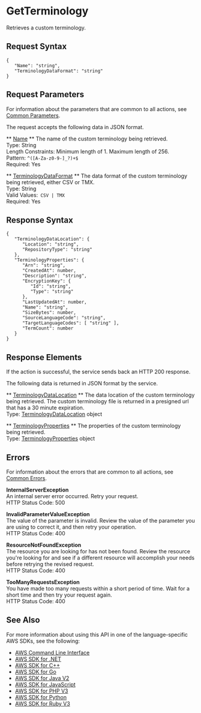# GetTerminology<a name="API_GetTerminology"></a>

Retrieves a custom terminology\.

## Request Syntax<a name="API_GetTerminology_RequestSyntax"></a>

```
{
   "Name": "string",
   "TerminologyDataFormat": "string"
}
```

## Request Parameters<a name="API_GetTerminology_RequestParameters"></a>

For information about the parameters that are common to all actions, see [Common Parameters](CommonParameters.md)\.

The request accepts the following data in JSON format\.

 ** [Name](#API_GetTerminology_RequestSyntax) **   <a name="Translate-GetTerminology-request-Name"></a>
The name of the custom terminology being retrieved\.  
Type: String  
Length Constraints: Minimum length of 1\. Maximum length of 256\.  
Pattern: `^([A-Za-z0-9-]_?)+$`   
Required: Yes

 ** [TerminologyDataFormat](#API_GetTerminology_RequestSyntax) **   <a name="Translate-GetTerminology-request-TerminologyDataFormat"></a>
The data format of the custom terminology being retrieved, either CSV or TMX\.  
Type: String  
Valid Values:` CSV | TMX`   
Required: Yes

## Response Syntax<a name="API_GetTerminology_ResponseSyntax"></a>

```
{
   "TerminologyDataLocation": { 
      "Location": "string",
      "RepositoryType": "string"
   },
   "TerminologyProperties": { 
      "Arn": "string",
      "CreatedAt": number,
      "Description": "string",
      "EncryptionKey": { 
         "Id": "string",
         "Type": "string"
      },
      "LastUpdatedAt": number,
      "Name": "string",
      "SizeBytes": number,
      "SourceLanguageCode": "string",
      "TargetLanguageCodes": [ "string" ],
      "TermCount": number
   }
}
```

## Response Elements<a name="API_GetTerminology_ResponseElements"></a>

If the action is successful, the service sends back an HTTP 200 response\.

The following data is returned in JSON format by the service\.

 ** [TerminologyDataLocation](#API_GetTerminology_ResponseSyntax) **   <a name="Translate-GetTerminology-response-TerminologyDataLocation"></a>
The data location of the custom terminology being retrieved\. The custom terminology file is returned in a presigned url that has a 30 minute expiration\.  
Type: [TerminologyDataLocation](API_TerminologyDataLocation.md) object

 ** [TerminologyProperties](#API_GetTerminology_ResponseSyntax) **   <a name="Translate-GetTerminology-response-TerminologyProperties"></a>
The properties of the custom terminology being retrieved\.  
Type: [TerminologyProperties](API_TerminologyProperties.md) object

## Errors<a name="API_GetTerminology_Errors"></a>

For information about the errors that are common to all actions, see [Common Errors](CommonErrors.md)\.

 **InternalServerException**   
An internal server error occurred\. Retry your request\.  
HTTP Status Code: 500

 **InvalidParameterValueException**   
The value of the parameter is invalid\. Review the value of the parameter you are using to correct it, and then retry your operation\.  
HTTP Status Code: 400

 **ResourceNotFoundException**   
The resource you are looking for has not been found\. Review the resource you're looking for and see if a different resource will accomplish your needs before retrying the revised request\.  
HTTP Status Code: 400

 **TooManyRequestsException**   
 You have made too many requests within a short period of time\. Wait for a short time and then try your request again\.  
HTTP Status Code: 400

## See Also<a name="API_GetTerminology_SeeAlso"></a>

For more information about using this API in one of the language\-specific AWS SDKs, see the following:
+  [ AWS Command Line Interface](https://docs.aws.amazon.com/goto/aws-cli/translate-2017-07-01/GetTerminology) 
+  [ AWS SDK for \.NET](https://docs.aws.amazon.com/goto/DotNetSDKV3/translate-2017-07-01/GetTerminology) 
+  [ AWS SDK for C\+\+](https://docs.aws.amazon.com/goto/SdkForCpp/translate-2017-07-01/GetTerminology) 
+  [ AWS SDK for Go](https://docs.aws.amazon.com/goto/SdkForGoV1/translate-2017-07-01/GetTerminology) 
+  [ AWS SDK for Java V2](https://docs.aws.amazon.com/goto/SdkForJavaV2/translate-2017-07-01/GetTerminology) 
+  [ AWS SDK for JavaScript](https://docs.aws.amazon.com/goto/AWSJavaScriptSDK/translate-2017-07-01/GetTerminology) 
+  [ AWS SDK for PHP V3](https://docs.aws.amazon.com/goto/SdkForPHPV3/translate-2017-07-01/GetTerminology) 
+  [ AWS SDK for Python](https://docs.aws.amazon.com/goto/boto3/translate-2017-07-01/GetTerminology) 
+  [ AWS SDK for Ruby V3](https://docs.aws.amazon.com/goto/SdkForRubyV3/translate-2017-07-01/GetTerminology) 
